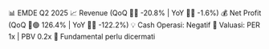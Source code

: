 📊 EMDE Q2 2025
📈 Revenue (QoQ 🔻🔴 -20.8% | YoY 🔻🔴 -1.6%)
💰 Net Profit (QoQ 🔼🟢 126.4% | YoY 🔻🔴 -122.2%)
💡 Cash Operasi: Negatif
🧮 Valuasi: PER 1x | PBV 0.2x
🧱 Fundamental perlu dicermati
